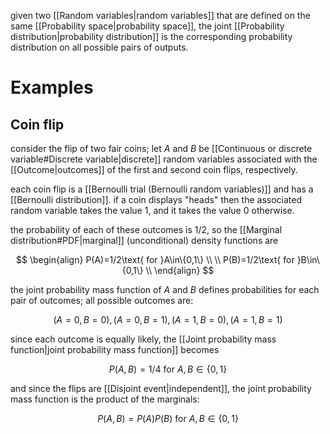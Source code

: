 given two [[Random variables|random variables]] that are defined on the same [[Probability space|probability space]], the joint [[Probability distribution|probability distribution]] is the corresponding probability distribution on all possible pairs of outputs.

# Examples

## Coin flip

consider the flip of two fair coins; let $A$ and $B$ be [[Continuous or discrete variable#Discrete variable|discrete]] random variables associated with the [[Outcome|outcomes]] of the first and second coin flips, respectively.

each coin flip is a [[Bernoulli trial (Bernoulli random variables)]] and has a [[Bernoulli distribution]]. if a coin displays "heads" then the associated random variable takes the value $1$, and it takes the value $0$ otherwise.

the probability of each of these outcomes is $1/2$, so the [[Marginal distribution#PDF|marginal]] (unconditional) density functions are

$$
\begin{align}
P(A)=1/2\text{ for }A\in\{0,1\} \\
\\
P(B)=1/2\text{ for }B\in\{0,1\} \\
\end{align}
$$

the joint probability mass function of $A$ and $B$ defines probabilities for each pair of outcomes; all possible outcomes are:

$$
(A=0,B=0),\,(A=0,B=1),\,(A=1,B=0),\,(A=1,B=1)
$$

since each outcome is equally likely, the [[Joint probability mass function|joint probability mass function]] becomes

$$
P(A,B)=1/4\text{ for }A,B\in\{0,1\}
$$

and since the flips are [[Disjoint event|independent]], the joint probability mass function is the product of the marginals:

$$
P(A,B)=P(A)P(B)\text{ for }A,B\in\{0,1\}
$$
